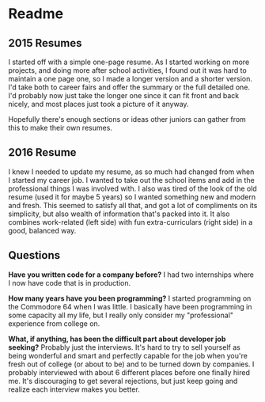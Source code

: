 # Readme

## 2015 Resumes

I started off with a simple one-page resume. As I started working on more 
projects, and doing more after school activities, I found out it was hard to 
maintain a one page one, so I made a longer version and a shorter version. I'd 
take both to career fairs and offer the summary or the full detailed one. I'd 
probably now just take the longer one since it can fit front and back nicely, 
and most places just took a picture of it anyway.

Hopefully there's enough sections or ideas other juniors can gather from this 
to make their own resumes.    

## 2016 Resume

I knew I needed to update my resume, as so much had changed from when I started 
my career job. I wanted to take out the school items and add in the 
professional things I was involved with. I also was tired of the look of the 
old resume (used it for maybe 5 years) so I wanted something new and modern and 
fresh. This seemed to satisfy all that, and got a lot of compliments on its 
simplicity, but also wealth of information that's packed into it. It also 
combines work-related (left side) with fun extra-curriculars (right side) in a 
good, balanced way.   

## Questions

**Have you written code for a company before?**
I had two internships where I now have code that is in production. 

**How many years have you been programming?**
I started programming on the Commodore 64 when I was little. I basically have 
been programming in some capacity all my life, but I really only consider my 
"professional" experience from college on.

**What, if anything, has been the difficult part about developer job seeking?**
Probably just the interviews. It's hard to try to sell yourself as being 
wonderful and smart and perfectly capable for the job when you're fresh out of 
college (or about to be) and to be turned down by companies. I probably 
interviewed with about 6 different places before one finally hired me. It's 
discouraging to get several rejections, but just keep going and realize each 
interview makes you better. 

